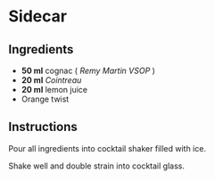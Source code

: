 # Sidecar

## Ingredients

* **50 ml** cognac ( *Remy Martin VSOP* )
* **20 ml** *Cointreau*
* **20 ml** lemon juice
* Orange twist

## Instructions

Pour all ingredients into cocktail shaker filled with ice. 

Shake well and double strain into cocktail glass.
